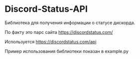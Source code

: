# Discord-Status-API
Библиотека для получения информации о статусе дискорда.

По факту это парс сайта https://discordstatus.com/

Используется https://discordstatus.com/api

Пример использования библиотеки показан в example.py
